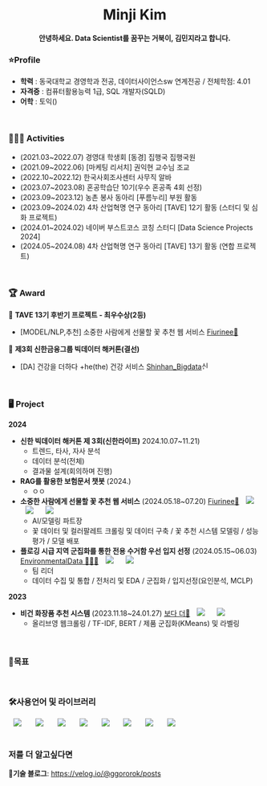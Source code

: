 <h1 align="center"> Minji Kim </h1>
<div align="center"> <b>안녕하세요. Data Scientist를 꿈꾸는 거북이, 김민지라고 합니다. </b> </div>


### ⭐Profile
  - **학력** : 동국대학교 경영학과 전공, 데이터사이언스sw 연계전공 / 전체학점: 4.01 </br>
  - **자격증** : 컴퓨터활용능력 1급, SQL 개발자(SQLD) </br>
  - **어학** : 토익()
</br>

### 💁🏻‍♀️ Activities
- (2021.03~2022.07) 경영대 학생회 [동경] 집행국 집행국원 </br>
- (2021.09~2022.06) [마케팅 리서치] 권익현 교수님 조교 </br>
- (2022.10~2022.12) 한국사회조사센터 사무직 알바 </br>
- (2023.07~2023.08) 혼공학습단 10기(우수 혼공족 4회 선정) </br>
- (2023.09~2023.12) 농촌 봉사 동아리 [푸름누리] 부원 활동 </br>
- (2023.09~2024.02) 4차 산업혁명 연구 동아리 [TAVE] 12기 활동 (스터디 및 심화 프로젝트) </br>
- (2024.01~2024.02) 네이버 부스트코스 코칭 스터디 [Data Science Projects 2024] </br>
- (2024.05~2024.08) 4차 산업혁명 연구 동아리 [TAVE] 13기 활동 (연합 프로젝트) </br>
</br>

### 🏆 Award
🏅 **TAVE 13기 후반기 프로젝트 - 최우수상(2등)**
- [MODEL/NLP,추천] 소중한 사람에게 선물할 꽃 추천 웹 서비스 [Fiurinee🌸](https://github.com/Fiurinee-Tave)  </br>

🏅 **제3회 신한금융그룹 빅데이터 해커톤(결선)**
- [DA] 건강을 더하다 +he(the) 건강 서비스 [Shinhan_Bigdata<img src="https://github.com/user-attachments/assets/09a9e704-12f4-4fdc-aa73-a921de5e9432" alt="신한마크" width="17" height="17">](https://github.com/kmj-ggororok/Shinhan_Bigdata) </br>
</br>

### 🖥️ Project
**2024** </br>
+ **신한 빅데이터 해커톤 제 3회(신한라이프)** 2024.10.07~11.21) </br>
  + 트렌드, 타사, 자사 분석
  + 데이터 분석(전체)
  + 결과물 설계(회의하며 진행) </br>
+ **RAG를 활용한 보험문서 챗봇** (2024.) </br>
  + ㅇㅇ </br>
+ **소중한 사람에게 선물할 꽃 추천 웹 서비스** (2024.05.18~07.20) [Fiurinee🌸](https://github.com/Fiurinee-Tave) <img src="https://img.shields.io/badge/python-3670A0?style=flat-square&logo=python&logoColor=ffdd54" style="height : auto; margin-left : 10px; margin-right : 10px;"/> <img src="https://img.shields.io/badge/PyTorch-%23EE4C2C.svg?style=flat-square&logo=PyTorch&logoColor=white" style="height : auto; margin-left : 10px; margin-right : 10px;"/> <img src="https://img.shields.io/badge/Amazon_AWS-232F3E?style=flat-square&logo=amazon-aws&logoColor=white" style="height : auto; margin-left : 10px; margin-right : 10px;"/> </br>
  + AI/모델링 파트장 </br>
  + 꽃 데이터 및 컬러팔레트 크롤링 및 데이터 구축 / 꽃 추천 시스템 모델링 / 성능 평가 / 모델 배포 </br>
+ **플로깅 시급 지역 군집화를 통한 전용 수거함 우선 입지 선정** (2024.05.15~06.03) [EnvironmentalData
🏃🏻‍♀️](https://github.com/kmj-ggororok/EnvironmentalData) <img src="https://img.shields.io/badge/python-3670A0?style=flat-square&logo=python&logoColor=ffdd54" style="height : auto; margin-left : 10px; margin-right : 10px;"/> <img src="https://img.shields.io/badge/scikit--learn-%23F7931E.svg?style=flat-square&logo=scikit-learn&logoColor=white" style="height : auto; margin-left : 10px; margin-right : 10px;"/>  </br>
  + 팀 리더 </br>
  + 데이터 수집 및 통합 / 전처리 및 EDA / 군집화 / 입지선정(요인분석, MCLP) </br>

**2023** </br>
+ **비건 화장품 추천 시스템** (2023.11.18~24.01.27) [보다 더💄](https://github.com/kmj-ggororok/TAVE12_Project)  <img src="https://img.shields.io/badge/python-3670A0?style=flat-square&logo=python&logoColor=ffdd54" style="height : auto; margin-left : 10px; margin-right : 10px;"/> <img src="https://img.shields.io/badge/scikit--learn-%23F7931E.svg?style=flat-square&logo=scikit-learn&logoColor=white" style="height : auto; margin-left : 10px; margin-right : 10px;"/> </br>
  + 올리브영 웹크롤링 / TF-IDF, BERT / 제품 군집화(KMeans) 및 라벨링 </br>
</br>

### 🤗목표

</br>

### 🛠사용언어 및 라이브러리
<div>
<img src="https://img.shields.io/badge/python-3670A0?style=flat-square&logo=python&logoColor=ffdd54" style="height : auto; margin-left : 10px; margin-right : 10px;"/></a>&nbsp;
<img src="https://img.shields.io/badge/-selenium-%43B02A?style=flat-square&logo=selenium&logoColor=white" style="height : auto; margin-left : 10px; margin-right : 10px;"/></a>&nbsp;
<img src="https://img.shields.io/badge/scikit--learn-%23F7931E.svg?style=flat-square&logo=scikit-learn&logoColor=white" style="height : auto; margin-left : 10px; margin-right : 10px;"/></a>&nbsp;
<img src="https://img.shields.io/badge/PyTorch-%23EE4C2C.svg?style=flat-square&logo=PyTorch&logoColor=white" style="height : auto; margin-left : 10px; margin-right : 10px;"/></a>&nbsp;
<img src="https://img.shields.io/badge/FastAPI-005571?style=flat-square&logo=fastapi" style="height : auto; margin-left : 10px; margin-right : 10px;"/></a>&nbsp;
<img src="https://img.shields.io/badge/Ubuntu-E95420?style=flat-square&logo=ubuntu&logoColor=white" style="height : auto; margin-left : 10px; margin-right : 10px;"/></a>&nbsp;
<img src="https://img.shields.io/badge/nginx-%23009639.svg?style=flat-square&logo=nginx&logoColor=white" style="height : auto; margin-left : 10px; margin-right : 10px;"/></a>&nbsp;
<img src="https://img.shields.io/badge/Amazon_AWS-232F3E?style=flat-square&logo=amazon-aws&logoColor=white" style="height : auto; margin-left : 10px; margin-right : 10px;"/></a>&nbsp;
</div>
</br>

### 저를 더 알고싶다면
**🍏기술 블로그**: https://velog.io/@ggororok/posts


